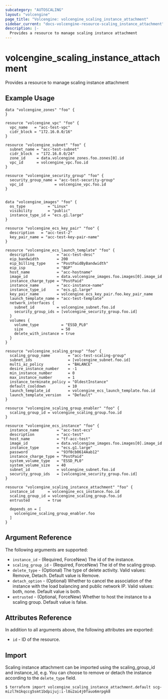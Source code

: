 ```yaml
---
subcategory: "AUTOSCALING"
layout: "volcengine"
page_title: "Volcengine: volcengine_scaling_instance_attachment"
sidebar_current: "docs-volcengine-resource-scaling_instance_attachment"
description: |-
  Provides a resource to manage scaling instance attachment
---
```

# volcengine_scaling_instance_attachment
Provides a resource to manage scaling instance attachment
## Example Usage
```hcl
data "volcengine_zones" "foo" {
}

resource "volcengine_vpc" "foo" {
  vpc_name   = "acc-test-vpc"
  cidr_block = "172.16.0.0/16"
}

resource "volcengine_subnet" "foo" {
  subnet_name = "acc-test-subnet"
  cidr_block  = "172.16.0.0/24"
  zone_id     = data.volcengine_zones.foo.zones[0].id
  vpc_id      = volcengine_vpc.foo.id
}

resource "volcengine_security_group" "foo" {
  security_group_name = "acc-test-security-group"
  vpc_id              = volcengine_vpc.foo.id
}


data "volcengine_images" "foo" {
  os_type          = "Linux"
  visibility       = "public"
  instance_type_id = "ecs.g1.large"
}

resource "volcengine_ecs_key_pair" "foo" {
  description   = "acc-test-2"
  key_pair_name = "acc-test-key-pair-name"
}

resource "volcengine_ecs_launch_template" "foo" {
  description          = "acc-test-desc"
  eip_bandwidth        = 200
  eip_billing_type     = "PostPaidByBandwidth"
  eip_isp              = "BGP"
  host_name            = "acc-hostname"
  image_id             = data.volcengine_images.foo.images[0].image_id
  instance_charge_type = "PostPaid"
  instance_name        = "acc-instance-name"
  instance_type_id     = "ecs.g1.large"
  key_pair_name        = volcengine_ecs_key_pair.foo.key_pair_name
  launch_template_name = "acc-test-template"
  network_interfaces {
    subnet_id          = volcengine_subnet.foo.id
    security_group_ids = [volcengine_security_group.foo.id]
  }
  volumes {
    volume_type          = "ESSD_PL0"
    size                 = 50
    delete_with_instance = true
  }
}

resource "volcengine_scaling_group" "foo" {
  scaling_group_name        = "acc-test-scaling-group"
  subnet_ids                = [volcengine_subnet.foo.id]
  multi_az_policy           = "BALANCE"
  desire_instance_number    = -1
  min_instance_number       = 0
  max_instance_number       = 1
  instance_terminate_policy = "OldestInstance"
  default_cooldown          = 10
  launch_template_id        = volcengine_ecs_launch_template.foo.id
  launch_template_version   = "Default"
}

resource "volcengine_scaling_group_enabler" "foo" {
  scaling_group_id = volcengine_scaling_group.foo.id
}

resource "volcengine_ecs_instance" "foo" {
  instance_name        = "acc-test-ecs"
  description          = "acc-test"
  host_name            = "tf-acc-test"
  image_id             = data.volcengine_images.foo.images[0].image_id
  instance_type        = "ecs.g1.large"
  password             = "93f0cb0614Aab12"
  instance_charge_type = "PostPaid"
  system_volume_type   = "ESSD_PL0"
  system_volume_size   = 40
  subnet_id            = volcengine_subnet.foo.id
  security_group_ids   = [volcengine_security_group.foo.id]
}

resource "volcengine_scaling_instance_attachment" "foo" {
  instance_id      = volcengine_ecs_instance.foo.id
  scaling_group_id = volcengine_scaling_group.foo.id
  entrusted        = true

  depends_on = [
    volcengine_scaling_group_enabler.foo
  ]
}
```
## Argument Reference
The following arguments are supported:
* `instance_id` - (Required, ForceNew) The id of the instance.
* `scaling_group_id` - (Required, ForceNew) The id of the scaling group.
* `delete_type` - (Optional) The type of delete activity. Valid values: Remove, Detach. Default value is Remove.
* `detach_option` - (Optional) Whether to cancel the association of the instance with the load balancing and public network IP. Valid values: both, none. Default value is both.
* `entrusted` - (Optional, ForceNew) Whether to host the instance to a scaling group. Default value is false.

## Attributes Reference
In addition to all arguments above, the following attributes are exported:
* `id` - ID of the resource.



## Import
Scaling instance attachment can be imported using the scaling_group_id and instance_id, e.g.
You can choose to remove or detach the instance according to the `delete_type` field.
```
$ terraform import volcengine_scaling_instance_attachment.default scg-mizl7m1kqccg5smt1bdpijuj:i-l8u2ai4j0fauo6mrpgk8
```

